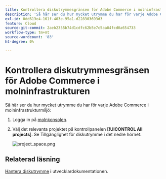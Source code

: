 ```yaml
---
title: Kontrollera diskutrymmesgränsen för Adobe Commerce i molninfrastrukturen
description: 'Så här ser du hur mycket utrymme du har för varje Adobe Commerce i molninfrastrukturmiljö:'
exl-id: 0dd613e4-161f-403e-95a1-d228303693d3
feature: Cloud
source-git-commit: 2aeb2355b74d1cdfc62b5e7c5aa04fcd0a654733
workflow-type: tm+mt
source-wordcount: '83'
ht-degree: 0%

---
```


# Kontrollera diskutrymmesgränsen för Adobe Commerce i molninfrastrukturen

Så här ser du hur mycket utrymme du har för varje Adobe Commerce i molninfrastrukturmiljö:

1. Logga in på [molnkonsolen](https://console.adobecommerce.com).
1. Välj det relevanta projektet på kontrollpanelen **[!UICONTROL All projects]**. Se Tillgänglighet för diskutrymme i det nedre hörnet.

   ![project_space.png](/help/how-to/general/assets/project_space.png)

## Relaterad läsning

[Hantera diskutrymme](https://experienceleague.adobe.com/sv/docs/commerce-cloud-service/user-guide/develop/storage/manage-disk-space) i utvecklardokumentationen.
